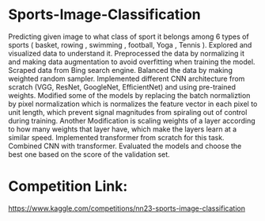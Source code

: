 # Sports-Image-Classification
Predicting  given image to what class of sport it belongs among 6  types of sports ( basket, rowing , swimming , football, Yoga , Tennis ). Explored and visualized data to understand it. Preprocessed the data by normalizing it and making data   augmentation to avoid overfitting when training the model. Scraped data from Bing search engine. Balanced the data by making weighted random sampler. Implemented different CNN architecture from scratch (VGG, ResNet, GoogleNet, EfficientNet) and using pre-trained weights. Modified some of the models by replacing the batch normaliztion by pixel normalization which is normalizes the feature vector in each pixel to unit length, which prevent signal magnitudes from spiraling out of control during training. Another Modification is scaling weights of a layer according to how many weights that layer have, which make the layers learn at a similar speed. Implemented transformer from scratch for this task. Combined CNN with transformer. Evaluated the models and choose the best one based on the score of the validation set. 

# Competition Link:
https://www.kaggle.com/competitions/nn23-sports-image-classification
